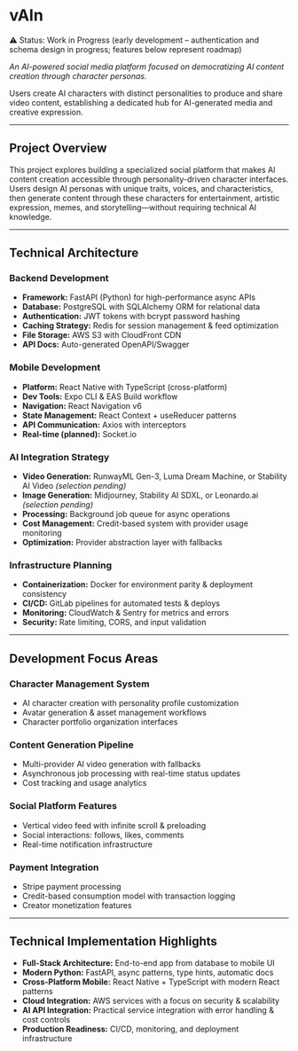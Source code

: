 # vAIn

⚠️ Status: Work in Progress (early development – authentication and schema design in progress; features below represent roadmap)

*An AI-powered social media platform focused on democratizing AI content creation through character personas.*

Users create AI characters with distinct personalities to produce and share video content, establishing a dedicated hub for AI-generated media and creative expression.

---

## Project Overview

This project explores building a specialized social platform that makes AI content creation accessible through personality-driven character interfaces. Users design AI personas with unique traits, voices, and characteristics, then generate content through these characters for entertainment, artistic expression, memes, and storytelling—without requiring technical AI knowledge.

---

## Technical Architecture

### Backend Development
- **Framework:** FastAPI (Python) for high-performance async APIs  
- **Database:** PostgreSQL with SQLAlchemy ORM for relational data  
- **Authentication:** JWT tokens with bcrypt password hashing  
- **Caching Strategy:** Redis for session management & feed optimization  
- **File Storage:** AWS S3 with CloudFront CDN  
- **API Docs:** Auto-generated OpenAPI/Swagger

### Mobile Development
- **Platform:** React Native with TypeScript (cross-platform)  
- **Dev Tools:** Expo CLI & EAS Build workflow  
- **Navigation:** React Navigation v6  
- **State Management:** React Context + useReducer patterns  
- **API Communication:** Axios with interceptors  
- **Real-time (planned):** Socket.io

### AI Integration Strategy
- **Video Generation:** RunwayML Gen-3, Luma Dream Machine, or Stability AI Video *(selection pending)*  
- **Image Generation:** Midjourney, Stability AI SDXL, or Leonardo.ai *(selection pending)*  
- **Processing:** Background job queue for async operations  
- **Cost Management:** Credit-based system with provider usage monitoring  
- **Optimization:** Provider abstraction layer with fallbacks

### Infrastructure Planning
- **Containerization:** Docker for environment parity & deployment consistency  
- **CI/CD:** GitLab pipelines for automated tests & deploys  
- **Monitoring:** CloudWatch & Sentry for metrics and errors  
- **Security:** Rate limiting, CORS, and input validation

---

## Development Focus Areas

### Character Management System
- AI character creation with personality profile customization  
- Avatar generation & asset management workflows  
- Character portfolio organization interfaces

### Content Generation Pipeline
- Multi-provider AI video generation with fallbacks  
- Asynchronous job processing with real-time status updates  
- Cost tracking and usage analytics

### Social Platform Features
- Vertical video feed with infinite scroll & preloading  
- Social interactions: follows, likes, comments  
- Real-time notification infrastructure

### Payment Integration
- Stripe payment processing  
- Credit-based consumption model with transaction logging  
- Creator monetization features

---

## Technical Implementation Highlights
- **Full-Stack Architecture:** End-to-end app from database to mobile UI  
- **Modern Python:** FastAPI, async patterns, type hints, automatic docs  
- **Cross-Platform Mobile:** React Native + TypeScript with modern React patterns  
- **Cloud Integration:** AWS services with a focus on security & scalability  
- **AI API Integration:** Practical service integration with error handling & cost controls  
- **Production Readiness:** CI/CD, monitoring, and deployment infrastructure
